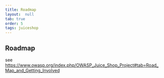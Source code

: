 ```yaml
---
title: Roadmap
layout:  null
tab: true
order: 5
tags: juiceshop
---
```


## Roadmap

see
<https://www.owasp.org/index.php/OWASP_Juice_Shop_Project#tab=Road_Map_and_Getting_Involved>


